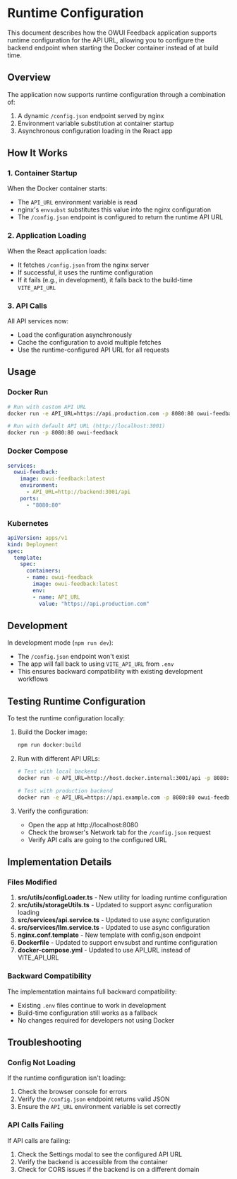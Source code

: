 # Runtime Configuration

This document describes how the OWUI Feedback application supports runtime configuration for the API URL, allowing you to configure the backend endpoint when starting the Docker container instead of at build time.

## Overview

The application now supports runtime configuration through a combination of:
1. A dynamic `/config.json` endpoint served by nginx
2. Environment variable substitution at container startup
3. Asynchronous configuration loading in the React app

## How It Works

### 1. Container Startup
When the Docker container starts:
- The `API_URL` environment variable is read
- nginx's `envsubst` substitutes this value into the nginx configuration
- The `/config.json` endpoint is configured to return the runtime API URL

### 2. Application Loading
When the React application loads:
- It fetches `/config.json` from the nginx server
- If successful, it uses the runtime configuration
- If it fails (e.g., in development), it falls back to the build-time `VITE_API_URL`

### 3. API Calls
All API services now:
- Load the configuration asynchronously
- Cache the configuration to avoid multiple fetches
- Use the runtime-configured API URL for all requests

## Usage

### Docker Run
```bash
# Run with custom API URL
docker run -e API_URL=https://api.production.com -p 8080:80 owui-feedback

# Run with default API URL (http://localhost:3001)
docker run -p 8080:80 owui-feedback
```

### Docker Compose
```yaml
services:
  owui-feedback:
    image: owui-feedback:latest
    environment:
      - API_URL=http://backend:3001/api
    ports:
      - "8080:80"
```

### Kubernetes
```yaml
apiVersion: apps/v1
kind: Deployment
spec:
  template:
    spec:
      containers:
      - name: owui-feedback
        image: owui-feedback:latest
        env:
        - name: API_URL
          value: "https://api.production.com"
```

## Development

In development mode (`npm run dev`):
- The `/config.json` endpoint won't exist
- The app will fall back to using `VITE_API_URL` from `.env`
- This ensures backward compatibility with existing development workflows

## Testing Runtime Configuration

To test the runtime configuration locally:

1. Build the Docker image:
   ```bash
   npm run docker:build
   ```

2. Run with different API URLs:
   ```bash
   # Test with local backend
   docker run -e API_URL=http://host.docker.internal:3001/api -p 8080:80 owui-feedback
   
   # Test with production backend
   docker run -e API_URL=https://api.example.com -p 8080:80 owui-feedback
   ```

3. Verify the configuration:
   - Open the app at http://localhost:8080
   - Check the browser's Network tab for the `/config.json` request
   - Verify API calls are going to the configured URL

## Implementation Details

### Files Modified

1. **src/utils/configLoader.ts** - New utility for loading runtime configuration
2. **src/utils/storageUtils.ts** - Updated to support async configuration loading
3. **src/services/api.service.ts** - Updated to use async configuration
4. **src/services/llm.service.ts** - Updated to use async configuration
5. **nginx.conf.template** - New template with config.json endpoint
6. **Dockerfile** - Updated to support envsubst and runtime configuration
7. **docker-compose.yml** - Updated to use API_URL instead of VITE_API_URL

### Backward Compatibility

The implementation maintains full backward compatibility:
- Existing `.env` files continue to work in development
- Build-time configuration still works as a fallback
- No changes required for developers not using Docker

## Troubleshooting

### Config Not Loading
If the runtime configuration isn't loading:
1. Check the browser console for errors
2. Verify the `/config.json` endpoint returns valid JSON
3. Ensure the `API_URL` environment variable is set correctly

### API Calls Failing
If API calls are failing:
1. Check the Settings modal to see the configured API URL
2. Verify the backend is accessible from the container
3. Check for CORS issues if the backend is on a different domain